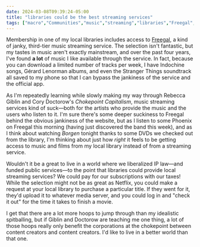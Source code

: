 ```yaml
---
date: 2024-03-08T09:39:24-05:00
title: "libraries could be the best streaming services"
tags: ["macro","Communities","music","streaming","libraries","Freegal","music streaming","streaming services","Indochine","Phoenix","Chokepoint Capitalism","Cory Doctorow","Rebecca Giblin","copyright","intellectual property"]
---
```

Membership in one of my local libraries includes access to [Freegal](https://freegalmusic.com/), a kind of janky, third-tier music streaming service. The selection isn't fantastic, but my tastes in music aren't exactly mainstream, and over the past four years, I've found **a lot** of music I like available through the service. In fact, because you can download a limited number of tracks per week, I have Indochine songs, Gérard Lenorman albums, and even the Stranger Things soundtrack all saved to my phone so that I can bypass the jankiness of the service and the official app.

As I'm repeatedly learning while slowly making my way through Rebecca Giblin and Cory Doctorow's *Chokepoint Capitalism*, music streaming services kind of suck—both for the artists who provide the music and the users who listen to it. I'm sure there's some deeper suckiness to Freegal behind the obvious jankiness of the website, but as I listen to some Phoenix on Freegal this morning (having just discovered the band this week), and as I think about watching *Borgen* tonight thanks to some DVDs we checked out from the library, I'm thinking about just how *right* it feels to be getting access to music and films from my local library instead of from a streaming service.

Wouldn't it be a great to live in a world where we liberalized IP law—and funded public services—to the point that libraries could provide local streaming services? We could pay for our subscriptions with our taxes! While the selection might not be as great as Netflix, you could make a request at your local library to purchase a particular title. If they went for it, they'd upload it to whatever media server, and you could log in and "check it out" for the time it takes to finish a movie.  

 I get that there are a lot more hoops to jump through than my idealistic spitballing, but if Giblin and Doctorow are teaching me one thing, a lot of those hoops really only benefit the corporations at the chokepoint between content creators and content creators. I'd like to live in a better world than that one.